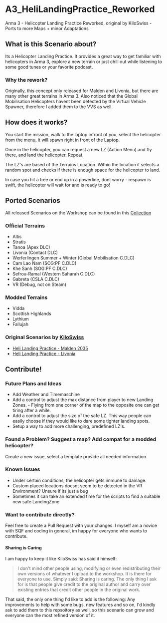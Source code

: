 # A3_HeliLandingPractice_Reworked
Arma 3 - Helicopter Landing Practice Reworked, original by KiloSwiss - Ports to more Maps + minor Adaptations

## What is this Scenario about?

Its a Helicopter Landing Practice. It provides a great way to get familiar with helicopters in Arma 3, explore a new terrain or just chill out while listening to some good tunes or your favorite podcast.

### Why the rework?
Originally,  this concept only released for Malden and Livonia, but there are many other great terrains in Arma 3. Also noticed that the Global Mobilisation Helicopters havent been detected by the Virtual Vehicle Spawner, therefore I added them to the VVS as well.

## How does it works?

You start the mission, walk to the laptop infront of you, select the helicopter from the menu, it will spawn right in front of the Laptop.

Once in the helicopter, you can request a new LZ (Action Menu) and fly there, and land the helicopter. Repeat.

The LZ's are based of the Terrains Location. Within the location it selects a random spot and checks if there is enough space for the helicopter to land.

In case you hit a tree or end up in a powerline, dont worry - respawn is swift, the helicopter will wait for and is ready to go!



## Ported Scenarios
 
All released Scenarios on the Workshop can be found in this [Collection](https://steamcommunity.com/sharedfiles/filedetails/?id=2820418420)

### Official Terrains
- Altis
- Stratis
- Tanoa (Apex DLC)
- Livonia (Contact DLC)
- Werferlingen Summer + Winter (Global Mobilisation C.DLC)
- Cam Lao Nam (SOG:PF C.DLC)
- Khe Sanh (SOG:PF C.DLC)
- Sefrou-Ramal (Western Saharah C.DLC)
- Gabreta (CSLA C.DLC)
- VR (Debug, not on Steam)

### Modded Terrains
- Vidda
- Scottish Highlands
- Lythium
- Fallujah

### Original Scenarios by [KiloSwiss](https://steamcommunity.com/id/kiloswiss)
- [Heli Landing Practice - Malden 2035](https://steamcommunity.com/sharedfiles/filedetails/?id=1984807345)
- [Heli Landing Practice - Livonia](https://steamcommunity.com/sharedfiles/filedetails/?id=1962268953)


## Contribute!
### Future Plans and Ideas
- Add Weather and Timemaschine
- Add a control to adjust the max distance from player to new Landing Zones. - Flying from one corner of the map to the opposite one can get tiring after a while.
- Add a control to adjust the size of the safe LZ. This way people can easily choose if they would like to dare some tighter landing spots.
- Setup a way to add more challenging, predefined LZ's. 

### Found a Problem? Suggest a map? Add compat for a modded helicopter? 
Create a new issue, select a template provide all needed information.

### Known Issues
- Under certain conditions, the helicopter gets immune to damage.
- Custom placed locations doesnt seem to be detected in the VR Environment? Unsure if its just a bug
- Sometimes it can take an extended time for the scripts to find a suitable new safe LandingZone

### Want to contribute directly?
Feel free to create a Pull Request with your changes.
I myself am a novice with SQF and coding in general, im happy for everyone who wants to contribute.

#### Sharing is Caring
I am happy to keep it like KiloSwiss has said it himself:

> I don't mind other people using, modifying or even redistributing their own versions of whatever I upload to the workshop.
> It is there for everyone to use.
> Simply said: Sharing is caring.
> The only thing I ask for is that people give credit to the original author and carry over existing entries that credit other people in the original work. 

That said, the only one thing I'd like to add is the following:
Any improvements to help with some bugs, new features and so on, I'd kindly ask to add them to this repsoitory as well, so this scenario can grow and everyone can the most refined version of it.





